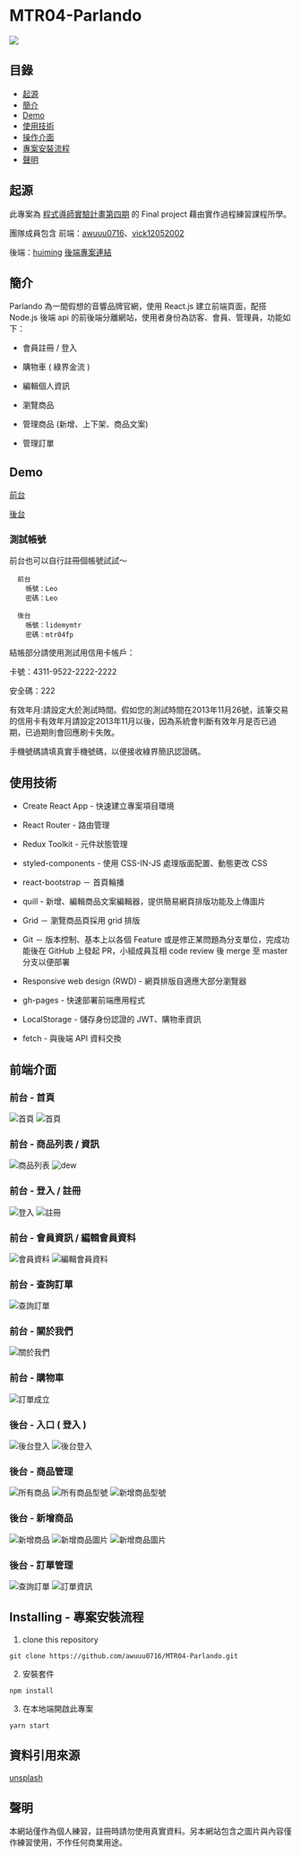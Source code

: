 # MTR04-Parlando
![](https://i.imgur.com/jqlYdUm.png)

## 目錄
- [起源](#起源)
- [簡介](#簡介)
- [Demo](#Demo)
- [使用技術](#使用技術)
- [操作介面](#操作介面)
- [專案安裝流程](#專案安裝流程)
- [聲明](#聲明)

## 起源
此專案為 [程式導師實驗計畫第四期](https://github.com/Lidemy/mentor-program-4th) 的 Final project 藉由實作過程練習課程所學。

團隊成員包含
前端：[awuuu0716](https://github.com/awuuu0716)、[vick12052002](https://github.com/vick12052002)

後端：[huiming](https://github.com/hero19931012) 
[後端專案連結](https://github.com/hero19931012/mtr04-express-parlando.git)

## 簡介
Parlando 為一間假想的音響品牌官網，使用 React.js 建立前端頁面，配搭 Node.js 後端 api 的前後端分離網站，使用者身份為訪客、會員、管理員，功能如下：

* 會員註冊 / 登入 

* 購物車 ( 綠界金流 )

* 編輯個人資訊

* 瀏覽商品

* 管理商品 (新增、上下架、商品文案)

* 管理訂單 

## Demo

[前台](https://www.parlando.tw/)

[後台](https://www.parlando.tw/#/backStage/adminLogin)

### 測試帳號

前台也可以自行註冊個帳號試試～
```
  前台
    帳號：Leo
    密碼：Leo
  
  後台
    帳號：lidemymtr
    密碼：mtr04fp

```

結帳部分請使用測試用信用卡帳戶：

卡號：4311-9522-2222-2222

安全碼：222

有效年月:請設定大於測試時間。假如您的測試時間在2013年11月26號，該筆交易的信用卡有效年月請設定2013年11月以後，因為系統會判斷有效年月是否已過期，已過期則會回應刷卡失敗。

手機號碼請填真實手機號碼，以便接收綠界簡訊認證碼。

## 使用技術

* Create React App - 快速建立專案項目環境
  
* React Router - 路由管理

* Redux Toolkit - 元件狀態管理

* styled-components - 使用 CSS-IN-JS 處理版面配置、動態更改 CSS

* react-bootstrap － 首頁輪播

* quill - 新增、編輯商品文案編輯器，提供簡易網頁排版功能及上傳圖片

* Grid － 瀏覽商品頁採用 grid 排版

* Git － 版本控制、基本上以各個 Feature 或是修正某問題為分支單位，完成功能後在 GitHub 上發起 PR，小組成員互相 code review 後 merge 至 master 分支以便部署

* Responsive web design (RWD) - 網頁排版自適應大部分瀏覽器

* gh-pages - 快速部署前端應用程式 

* LocalStorage - 儲存身份認證的 JWT、購物車資訊

* fetch - 與後端 API 資料交換

## 前端介面

### 前台 - 首頁
![首頁](https://imgur.com/bunFgaN.png)
![首頁](https://i.imgur.com/0aGoFHU.png)

### 前台 - 商品列表 / 資訊 
![商品列表](https://i.imgur.com/BIHJnK2.gif)
![dew](https://i.imgur.com/Pym5DOH.gif)

### 前台 - 登入 / 註冊
![登入](https://imgur.com/fnu2s8S.png)
![註冊](https://i.imgur.com/AeP5vlK.png)

### 前台 - 會員資訊 / 編輯會員資料
![會員資料](https://i.imgur.com/fx0lD82.png)
![編輯會員資料](https://i.imgur.com/nkTWDDn.png)

### 前台 - 查詢訂單 
![查詢訂單](https://i.imgur.com/3mC5c51.png)

### 前台 - 關於我們
![關於我們](https://i.imgur.com/MqveSzz.png)

### 前台 - 購物車 
![訂單成立](https://i.imgur.com/dleJJ12.png)

### 後台 - 入口 ( 登入 )
![後台登入](https://i.imgur.com/bLzAdGr.png)
![後台登入](https://i.imgur.com/eL3tCci.png)

### 後台 - 商品管理 
![所有商品](https://i.imgur.com/TiNEVOf.png)
![所有商品型號](https://i.imgur.com/kaoB0JX.png)
![新增商品型號](https://i.imgur.com/9eGz5kb.png)
### 後台 - 新增商品
![新增商品](https://i.imgur.com/Tgs5mnm.png)
![新增商品圖片](https://i.imgur.com/fiXAd2O.png)
![新增商品圖片](https://i.imgur.com/E2gfuXJ.png)


### 後台 - 訂單管理
![查詢訂單](https://i.imgur.com/705VPLD.png)
![訂單資訊](https://i.imgur.com/mljG0ST.png)

## Installing - 專案安裝流程

1. clone this repository
``` 
git clone https://github.com/awuuu0716/MTR04-Parlando.git
```

2. 安裝套件
```
npm install
```

3. 在本地端開啟此專案
```
yarn start
```

## 資料引用來源
[unsplash](https://unsplash.com/)

## 聲明
本網站僅作為個人練習，註冊時請勿使用真實資料。另本網站包含之圖片與內容僅作練習使用，不作任何商業用途。
